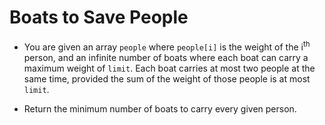 # Boats to Save People

- You are given an array `people` where `people[i]` is the weight of the i<sup>th</sup> person, and an infinite number of boats where each boat can carry a maximum weight of `limit`. Each boat carries at most two people at the same time, provided the sum of the weight of those people is at most `limit`.

- Return the minimum number of boats to carry every given person.
